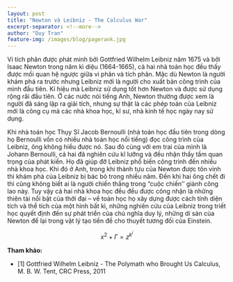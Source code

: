 ```yaml
---
layout: post
title: "Newton và Leibniz - The Calculus War"
excerpt-separator: <!--more-->
author: "Duy Tran"
feature-img: /images/blog/pagerank.jpg
---
```


Vi tích phân được phát minh bởi Gottfried Wilhelm Leibniz năm 1675 và bởi Isaac Newton trong năm kì diệu (1664-1665), cả hai nhà toán học đều thấy được mối quan hệ ngược giữa vi phân và tích phân. Mặc dù Newton là người khám ph​á ra trước nhưng Leibniz mới là người cho xuất bản công trình của mình đầu tiên. Kí hiệu mà Leibniz sử dụng tốt hơn Newton và được sử dụng rộng rãi đầu tiên. Ở các nước nói tiếng Anh, Newton thường được xem là người đã sáng lập ra giải tích, nhưng sự thật là các phép toán của Leibniz mới là công cụ mà các nhà khoa học, kĩ sư, nhà kinh tế học ngày nay sử dụng.

<!--more-->

Khi nhà toán học Thụy Sĩ Jacob Bernoulli (nhà toán học đầu tiên trong dòng họ Bernoulli vốn có nhiều nhà toán học nổi tiếng) đọc công trình của Leibniz, ông không hiểu được nó. Sau đó cùng với em trai của mình là Johann Bernoulli, cả hai đã nghiên cứu kĩ lưỡng và đều nhận thấy tầm quan trọng của phát kiến. Họ đã giúp đỡ Leibniz phổ biến công trình đến nhiều nhà khoa học. Khi đó ở Anh, trong khi thành tựu của Newton được tôn vinh thì khám phá của Leibniz bị bác bỏ trong nhiều năm. Đến khi hai ông chết đi thì cũng không biết ai là người chiến thắng trong “cuộc chiến’’  giành công lao này. Tuy vậy cả hai nhà khoa học đều đều được công nhận là những thiên tài nổi bật của thời đại – về toán học họ xây dựng được cách tính diện tích và thể tích của một hình bất kì, những nghiên cứu của Leibniz trong triết học quyết định đến sự phát triển của chủ nghĩa duy lý, những di sản của Newton để lại trong vật lý tạo tiền đề cho thuyết tương đối của Einstein.

$$x^2 + \Gamma = z^{k^i}$$

**Tham khảo:**
- \[1\] Gottfried Wilhelm Leibniz - The Polymath who Brought Us Calculus, M. B. W. Tent, CRC Press, 2011
